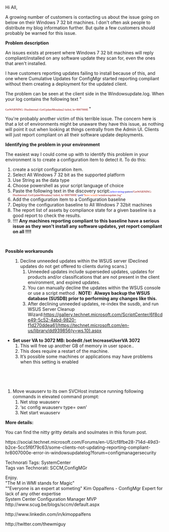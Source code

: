﻿<p>Hi All,</p>
<p>A growing number of customers is contacting us about the issue going on below on their Windows 7 32 bit machines. I don't often ask people to distribute my blog information further. But quite a few customers should probably be warned for this issue.</p>
<p><strong>Problem description</strong></p>
<p>An issues exists at present where Windows 7 32 bit machines will reply compliant/installed on any software update they scan for, even the ones that aren't installed.</p>
<p>I have customers reporting updates failing to install because of this, and one where Cumulative Updates for ConfigMgr started reporting compliant without them creating a deployment for the updated client.</p>
<p>The problem can be seen at the client side in the Windowsupdate.log. When your log contains the following text "</p>
<p><span style="color: #8b0000; font-family: Lucida Console; font-size: xx-small;"><span style="color: #8b0000; font-family: Lucida Console; font-size: xx-small;"><span style="color: #8b0000; font-family: Lucida Console; font-size: xx-small;">GetWARNING: ISusInternal::GetUpdateMetadata2 failed, hr=8007000E </span></span></span>"</p>
<p>You're probably another victim of this terrible issue. The concern here is that a lot of environments might be unaware they have this issue, as nothing will point it out when looking at things centrally from the Admin UI. Clients will just report compliant on all their software update deployments.</p>
<p><strong>Identifying the problem in your environment</strong></p>
<p>The easiest way I could come up with to identify this problem in your environment is to create a configuration item to detect it. To do this:</p>
<ol>
<li>create a script configuration item.</li>
<li>Select All Windows 7 32 bit as the supported platform</li>
<li>Use String as the data type</li>
<li>Choose powershell as your script language of choice</li>
<li>Paste the following text in the discovery script:<span style="color: #0000ff; font-family: Lucida Console; font-size: xx-small;"><span style="color: #0000ff; font-family: Lucida Console; font-size: xx-small;"><span style="color: #0000ff; font-family: Lucida Console; font-size: xx-small;">select-string</span></span></span><span style="color: #000080; font-family: Lucida Console; font-size: xx-small;"><span style="color: #000080; font-family: Lucida Console; font-size: xx-small;"><span style="color: #000080; font-family: Lucida Console; font-size: xx-small;">-pattern</span></span></span><span style="color: #8b0000; font-family: Lucida Console; font-size: xx-small;"><span style="color: #8b0000; font-family: Lucida Console; font-size: xx-small;"><span style="color: #8b0000; font-family: Lucida Console; font-size: xx-small;">'GetWARNING: ISusInternal::GetUpdateMetadata2 failed, hr=8007000E'</span></span></span><span style="color: #000080; font-family: Lucida Console; font-size: xx-small;"><span style="color: #000080; font-family: Lucida Console; font-size: xx-small;"><span style="color: #000080; font-family: Lucida Console; font-size: xx-small;">-path</span></span></span><span style="color: #8b0000; font-family: Lucida Console; font-size: xx-small;"><span style="color: #8b0000; font-family: Lucida Console; font-size: xx-small;"><span style="color: #8b0000; font-family: Lucida Console; font-size: xx-small;">"</span></span></span><span style="color: #ff4500; font-family: Lucida Console; font-size: xx-small;"><span style="color: #ff4500; font-family: Lucida Console; font-size: xx-small;"><span style="color: #ff4500; font-family: Lucida Console; font-size: xx-small;">$env:windir</span></span></span><span style="color: #8b0000; font-family: Lucida Console; font-size: xx-small;"><span style="color: #8b0000; font-family: Lucida Console; font-size: xx-small;"><span style="color: #8b0000; font-family: Lucida Console; font-size: xx-small;">\windowsupdate.log" </span></span></span></li>
<li>Add the configuration item to a Configuration baseline</li>
<li>Deploy the configuration baseline to All Windows 7 32bit machines</li>
<li>The report list of assets by compliance state for a given baseline is a good report to check the results.</li>
<li>!!!! <strong>Any machines reporting compliant to this baseline have a serious issue as they won't install any software updates, yet report compliant on all !!!!</strong></li>
</ol>
<p>&nbsp;</p>
<p><strong>Possible workarounds</strong></p>
<ol>
<ol>
<li>Decline unneeded updates within the WSUS server (Declined updates do not get offered to clients during scans.)
<ol>
<li>Unneeded updates include superseded updates, updates for products and/or classifications that are not present in the client environment, and expired updates.</li>
<li>You can manually decline the updates within the WSUS console or use a script method . <strong>NOTE:  Always backup the WSUS database (SUSDB) prior to performing any changes like this.</strong></li>
<li>After declining unneeded updates, re-index the susdb, and run WSUS Server Cleanup Wizard:<a href="https://gallery.technet.microsoft.com/ScriptCenter/6f8cde49-5c52-4abd-9820-f1d270ddea61/">https://gallery.technet.microsoft.com/ScriptCenter/6f8cde49-5c52-4abd-9820-f1d270ddea61/</a><a href="https://technet.microsoft.com/en-us/library/dd939856(v=ws.10).aspx">https://technet.microsoft.com/en-us/library/dd939856(v=ws.10).aspx</a></li>
</ol>
</li>
</ol>
</ol>
<ul>
<li><b><b>Set user VA to 3072 MB: <strong>bcdedit /set IncreaseUserVA 3072 </strong></b></b>
<ol>
<li>This will free up another GB of memory in user space..</li>
<li>This does require a restart of the machine.</li>
<li>It’s possible some machines or applications may have problems when this setting is enabled</li>
</ol>
<p>&nbsp;</li>
</ul>
<p>&nbsp;</p>
<ol>
<li>Move wuauserv to its own SVCHost instance running following commands in elevated command prompt:
<ol>
<li>Net stop wuauserv</li>
<li>‘sc config wuauserv type= own’</li>
<li>Net start wuauserv</li>
</ol>
</li>
</ol>
<p><strong>More details:</strong></p>
<p>You can find the nitty gritty details and soulmates in this forum post.</p>
<p>https://social.technet.microsoft.com/Forums/en-US/cf8fbe28-714d-49d3-b2ce-5cc5f6f79c63/some-clients-not-updating-reporting-compliant-hr8007000e-error-in-windowsupdatelog?forum=configmanagersecurity</p>
<p>Technorati Tags: SystemCenter<br />
Tags van Technorati: SCCM,ConfigMGr</p>
<p>Enjoy.<br />
"The M in WMI stands for Magic"<br />
""Everyone is an expert at someting" Kim Oppalfens - ConfigMgr Expert for lack of any other expertise<br />
System Center Configuration Manager MVP<br />
http://www.scug.be/blogs/sccm/default.aspx</p>
<p>http://www.linkedin.com/in/kimoppalfens</p>
<p>http://twitter.com/thewmiguy</p>
